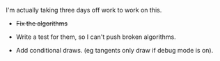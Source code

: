 I'm actually taking three days off work to work on this.

- ~~Fix the algorithms~~
- Write a test for them, so I can't push broken algorithms.

- Add conditional draws. (eg tangents only draw if debug mode is on).
